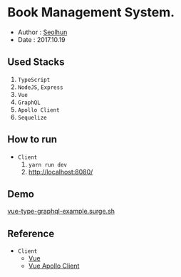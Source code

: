 # Book Management System.

- Author : [Seolhun](https://github.com/Seolhun)
- Date : 2017.10.19

## Used Stacks

1. `TypeScript`
2. `NodeJS`, `Express`
3. `Vue`
4. `GraphQL`
5. `Apollo Client`
6. `Sequelize`

## How to run

- `Client`
  1. `yarn run dev`
  2. [http://localhost:8080/](http://localhost:8080/)

## Demo

[vue-type-graphql-example.surge.sh](vue-type-graphql-example.surge.sh)

## Reference

- `Client`
  - [Vue](https://vuejs.org/)
  - [Vue Apollo Client](https://github.com/akryum/vue-apollo)
